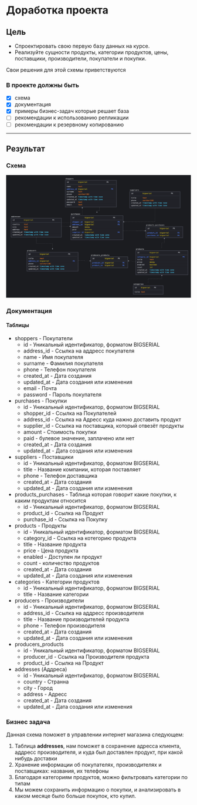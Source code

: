 # Доработка проекта

## Цель

- Спроектировать свою первую базу данных на курсе.
- Реализуйте сущности продукты, категории продуктов, цены, поставщики, производители,
покупатели и покупки.

Свои решения для этой схемы приветствуются

### В проекте должны быть

- [x] схема
- [x] документация
- [x] примеры бизнес-задач которые решает база
- [ ] рекомендации к использованию репликации
- [ ] рекомендации к резервному копированию

---

## Результат

### Схема

![Diagram](img/diagram.png)

### Документация

#### Таблицы

- shoppers - Покупатели
  - id - Уникальный идентификатор, форматом BIGSERIAL
  - address_id - Ссылка на аддресс покупателя
  - name - Имя покупателя
  - surname - Фамилия покупателя
  - phone - Телефон покупателя
  - created_at - Дата создания
  - updated_at - Дата создания или изменения
  - email - Почта
  - password - Пароль покупателя
- purchases - Покупки
  - id - Уникальный идентификатор, форматом BIGSERIAL
  - shopper_id - Ссылка на Покупателей
  - address_id - Ссылка на Адресс куда нажно доставить продукт
  - supplier_id - Ссылка на поставщика, который отвезёт продукты
  - amount - Стоимость покупки
  - paid - булевое значение, заплачено или нет
  - created_at - Дата создания
  - updated_at - Дата создания или изменения
- suppliers - Поставщики
  - id - Уникальный идентификатор, форматом BIGSERIAL
  - title - Название компании, которая поставляет
  - phone - Телефон доставщика
  - created_at - Дата создания
  - updated_at - Дата создания или изменения
- products_purchases - Таблица которая говорит какие покупки, к каким продуктам относится
  - id - Уникальный идентификатор, форматом BIGSERIAL
  - product_id - Ссылка на Продукт
  - purchase_id - Ссылка на Покупку
- products - Продукты
  - id - Уникальный идентификатор, форматом BIGSERIAL
  - category_id - Ссылка на котегорию продукта
  - title - Название продукта
  - price - Цена продукта
  - enabled - Доступен ли продукт
  - count - количество продуктов
  - created_at - Дата создания
  - updated_at - Дата создания или изменения
- categories - Категории продуктов
  - id - Уникальный идентификатор, форматом BIGSERIAL
  - title - Название категории
- producers - Производители
  - id - Уникальный идентификатор, форматом BIGSERIAL
  - address_id - Ссылка на аддресс производителя
  - title - Название производителей продукта
  - phone - Телефон производителя
  - created_at - Дата создания
  - updated_at - Дата создания или изменения
- producers_products
  - id - Уникальный идентификатор, форматом BIGSERIAL
  - producer_id - Ссылка на Производителя продукта
  - product_id - Ссылка на Продукт
- addresses (Аддреса)
  - id - Уникальный идентификатор, форматом BIGSERIAL
  - country - Странна
  - city - Город
  - address - Адресс
  - created_at - Дата создания
  - updated_at - Дата создания или изменения

### Бизнес задача

Данная схема поможет в управлении интернет магазина следующем:

1. Таблица **addresses**, нам поможет в сохранение адресса клиента,
  аддресс производителя, и куда был доставлен продукт, при какой нибудь доставки
2. Хранение информации об покупателях, производителях и поставщиках: названия,
  их телефоны
3. Благодаря категориям продуктов, можно фильтровать категории по типам
4. Мы можем сохранить информацию о покупки, и анализировать в каком месяце
  было больше покупок, кто купил.
